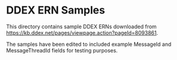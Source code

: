 # DDEX ERN Samples

This directory contains sample DDEX ERNs downloaded from
https://kb.ddex.net/pages/viewpage.action?pageId=8093861.

The samples have been edited to included example MessageId and MessageThreadId
fields for testing purposes.
